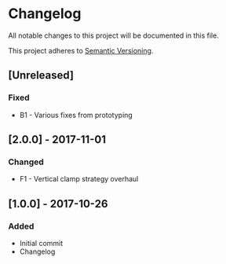 # Changelog
All notable changes to this project will be documented in this file.

This project adheres to [Semantic Versioning](http://semver.org/spec/v2.0.0.html).

## [Unreleased]
### Fixed
* B1 - Various fixes from prototyping

## [2.0.0] - 2017-11-01
### Changed
* F1 - Vertical clamp strategy overhaul

## [1.0.0] - 2017-10-26
### Added
* Initial commit
* Changelog
